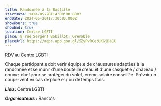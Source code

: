 ```yaml
---
title: Randonnée à la Bastille
startDate: 2024-05-20T14:00:00.000Z
endDate: 2024-05-20T17:30:00.000Z
showHours: true
showEnd: true
location: Centre LGBTI
place: 8 rue Sergent Bobillot, Grenoble
placeUrl: https://maps.app.goo.gl/5ZyPvRCe2UKGjDaJA
---
```


RDV au Centre LGBTI.

Chaque participant.e doit venir équipé.e de chaussures adaptées à la randonnée et se munir d'une bouteille d'eau et d'une casquette / chapeau / couvre-chef pour se protéger du soleil, crème solaire conseillée. Prévoir un coupe-vent en cas de pluie et / ou de temps frais.

***Lieu :*** Centre LGBTI



***Organisateurs :*** Rando's



